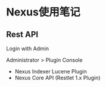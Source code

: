 # Nexus使用笔记

## Rest API

Login with Admin

Administrator > Plugin Console

- Nexus Indexer Lucene Plugin
- Nexus Core API (Restlet 1.x Plugin)